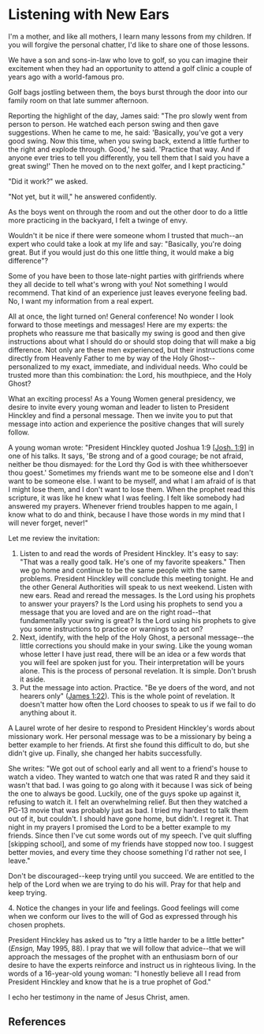# Listening with New Ears

I'm a mother, and like all mothers, I learn many lessons from my children. If
you will forgive the personal chatter, I'd like to share one of those lessons.

We have a son and sons-in-law who love to golf, so you can imagine their
excitement when they had an opportunity to attend a golf clinic a couple of
years ago with a world-famous pro.

Golf bags jostling between them, the boys burst through the door into our
family room on that late summer afternoon.

Reporting the highlight of the day, James said: "The pro slowly went from
person to person. He watched each person swing and then gave suggestions. When
he came to me, he said: 'Basically, you've got a very good swing. Now this
time, when you swing back, extend a little further to the right and explode
through. Good,' he said. 'Practice that way. And if anyone ever tries to tell
you differently, you tell them that I said you have a great swing!' Then he
moved on to the next golfer, and I kept practicing."

"Did it work?" we asked.

"Not yet, but it will," he answered confidently.

As the boys went on through the room and out the other door to do a little
more practicing in the backyard, I felt a twinge of envy.

Wouldn't it be nice if there were someone whom I trusted that much--an expert
who could take a look at my life and say: "Basically, you're doing great. But
if you would just do this one little thing, it would make a big difference"?

Some of you have been to those late-night parties with girlfriends where they
all decide to tell what's wrong with you! Not something I would recommend.
That kind of an experience just leaves everyone feeling bad. No, I want my
information from a real expert.

All at once, the light turned on! General conference! No wonder I look forward
to those meetings and messages! Here are my experts: the prophets who reassure
me that basically my swing is good and then give instructions about what I
should do or should stop doing that will make a big difference. Not only are
these men experienced, but their instructions come directly from Heavenly
Father to me by way of the Holy Ghost--personalized to my exact, immediate,
and individual needs. Who could be trusted more than this combination: the
Lord, his mouthpiece, and the Holy Ghost?

What an exciting process! As a Young Women general presidency, we desire to
invite every young woman and leader to listen to President Hinckley and find a
personal message. Then we invite you to put that message into action and
experience the positive changes that will surely follow.

A young woman wrote: "President Hinckley quoted Joshua 1:9 [[Josh.
1:9](/scriptures/ot/josh/1.9?lang=eng#8)] in one of his talks. It says, 'Be
strong and of a good courage; be not afraid, neither be thou dismayed: for the
Lord thy God is with thee whithersoever thou goest.' Sometimes my friends want
me to be someone else and I don't want to be someone else. I want to be
myself, and what I am afraid of is that I might lose them, and I don't want to
lose them. When the prophet read this scripture, it was like he knew what I
was feeling. I felt like somebody had answered my prayers. Whenever friend
troubles happen to me again, I know what to do and think, because I have those
words in my mind that I will never forget, never!"

Let me review the invitation:

  1. Listen to and read the words of President Hinckley. It's easy to say: "That was a really good talk. He's one of my favorite speakers." Then we go home and continue to be the same people with the same problems. President Hinckley will conclude this meeting tonight. He and the other General Authorities will speak to us next weekend. Listen with new ears. Read and reread the messages. Is the Lord using his prophets to answer your prayers? Is the Lord using his prophets to send you a message that you are loved and are on the right road--that fundamentally your swing is great? Is the Lord using his prophets to give you some instructions to practice or warnings to act on? 
  2. Next, identify, with the help of the Holy Ghost, a personal message--the little corrections you should make in your swing. Like the young woman whose letter I have just read, there will be an idea or a few words that you will feel are spoken just for you. Their interpretation will be yours alone. This is the process of personal revelation. It is simple. Don't brush it aside. 
  3. Put the message into action. Practice. "Be ye doers of the word, and not hearers only" ([James 1:22](/scriptures/nt/james/1.22?lang=eng#21)). This is the whole point of revelation. It doesn't matter how often the Lord chooses to speak to us if we fail to do anything about it. 

A Laurel wrote of her desire to respond to President Hinckley's words about
missionary work. Her personal message was to be a missionary by being a better
example to her friends. At first she found this difficult to do, but she
didn't give up. Finally, she changed her habits successfully.

She writes: "We got out of school early and all went to a friend's house to
watch a video. They wanted to watch one that was rated R and they said it
wasn't that bad. I was going to go along with it because I was sick of being
the one to always be good. Luckily, one of the guys spoke up against it,
refusing to watch it. I felt an overwhelming relief. But then they watched a
PG-13 movie that was probably just as bad. I tried my hardest to talk them out
of it, but couldn't. I should have gone home, but didn't. I regret it. That
night in my prayers I promised the Lord to be a better example to my friends.
Since then I've cut some words out of my speech. I've quit sluffing [skipping
school], and some of my friends have stopped now too. I suggest better movies,
and every time they choose something I'd rather not see, I leave."

Don't be discouraged--keep trying until you succeed. We are entitled to the
help of the Lord when we are trying to do his will. Pray for that help and
keep trying.

4\. Notice the changes in your life and feelings. Good feelings will come when
we conform our lives to the will of God as expressed through his chosen
prophets.

President Hinckley has asked us to "try a little harder to be a little better"
(_Ensign,_ May 1995, 88). I pray that we will follow that advice--that we will
approach the messages of the prophet with an enthusiasm born of our desire to
have the experts reinforce and instruct us in righteous living. In the words
of a 16-year-old young woman: "I honestly believe all I read from President
Hinckley and know that he is a true prophet of God."

I echo her testimony in the name of Jesus Christ, amen.

## References

